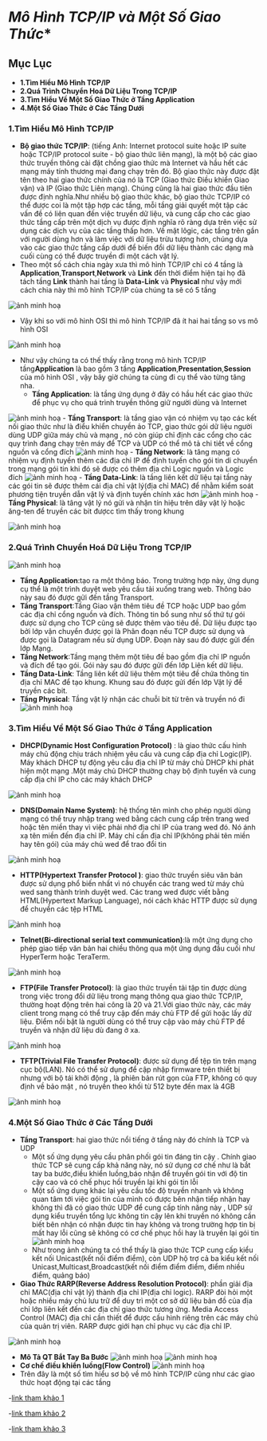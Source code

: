 # *Mô Hình TCP/IP và Một Số Giao Thức**
## **Mục Lục**
- **1.Tìm Hiểu Mô Hình TCP/IP**
- **2.Quá Trình Chuyển Hoá Dữ Liệu Trong TCP/IP**
- **3.Tìm Hiểu Về Một Số Giao Thức ở Tầng Application**
- **4.Một Số Giao Thức ở Các Tầng Dưới**
### **1.Tìm Hiểu Mô Hình TCP/IP**
- **Bộ giao thức TCP/IP**: (tiếng Anh: Internet protocol suite hoặc IP suite hoặc TCP/IP protocol suite - bộ giao thức liên mạng), là một bộ các giao thức truyền thông cài đặt chồng giao thức mà Internet và hầu hết các mạng máy tính thương mại đang chạy trên đó. Bộ giao thức này được đặt tên theo hai giao thức chính của nó là TCP (Giao thức Điều khiển Giao vận) và IP (Giao thức Liên mạng). Chúng cũng là hai giao thức đầu tiên được định nghĩa.Như nhiều bộ giao thức khác, bộ giao thức TCP/IP có thể được coi là một tập hợp các tầng, mỗi tầng giải quyết một tập các vấn đề có liên quan đến việc truyền dữ liệu, và cung cấp cho các giao thức tầng cấp trên một dịch vụ được định nghĩa rõ ràng dựa trên việc sử dụng các dịch vụ của các tầng thấp hơn. Về mặt lôgic, các tầng trên gần với người dùng hơn và làm việc với dữ liệu trừu tượng hơn, chúng dựa vào các giao thức tầng cấp dưới để biến đổi dữ liệu thành các dạng mà cuối cùng có thể được truyền đi một cách vật lý.
- Theo một số cách chia ngày xưa thì mô hình TCP/IP chỉ có 4 tầng là **Application**,**Transport**,**Network** và **Link** đến thời điểm hiện tại họ đã tách tầng **Link** thành hai tầng là **Data-Link** và **Physical** như vậy mới cách chia này thì mô hình TCP/IP của chúng ta sẽ có 5 tầng 

![ảnh minh hoạ](https://imgur.com/Wi6jFYD.png)
- Vậy khi so với mô hình OSI thì mô hình TCP/IP đã ít hai hai tầng so vs mô hình OSI 

![ảnh minh hoạ](https://imgur.com/yv9T4pl.png)
  
  - Như vậy chúng ta có thế thấy rằng trong mô hình TCP/IP tầng**Application** là bao gồm 3 tầng **Application**,**Presentation**,**Session** của mô hình OSI , vậy bây giờ chúng ta cùng đi cụ thể vào từng tâng nha.
     - **Tầng Application**: là tầng ứng dụng ở đây có hầu hết các giao thức để phục vụ cho quá trình truyền thông giữ người dùng và Internet

![ảnh minh hoạ](https://imgur.com/WUciDUa.png)
     - **Tầng Transport**: là tầng giao vận có nhiệm vụ tạo các kết nối giao thức như là điểu khiển chuyền ảo TCP, giao thức gói dữ liệu người dùng UDP giữa máy chủ và mạng , nó còn giúp chỉ định các cổng cho các quy trình đang chạy trên máy để TCP và UDP có thể mô tả chi tiết về cổng nguồn và cổng đích
![ảnh minh hoạ](https://imgur.com/3HIjY55.png)
     - **Tầng Network**: là tâng mạng có nhiệm vụ định tuyến thêm các địa chỉ IP để định tuyến cho gói tin di chuyển trong mạng gói tin khi đó sẽ được có thêm địa chỉ Logic nguồn và Logic đích
![ảnh minh hoạ](https://imgur.com/noDlSXV.png)
     - **Tầng Data-Link**: là tầng liên kết dữ liệu tại tầng này các gói tin sẽ được thêm cái địa chỉ vật lý(địa chỉ MAC) để nhằm kiểm soát phương tiện truyền dẫn vật lý và định tuyến chính xác hơn
![ảnh minh hoạ](https://imgur.com/1rlkQee.png)
     - **Tầng Physical**: là tâng vật lý nó gửi và nhận tín hiệu trên dây vật lý hoặc ăng-ten để truyền các bit đượcc tìm thấy trong khung

![ảnh minh hoạ](https://imgur.com/mDDVMfT.png)
### **2.Quá Trình Chuyển Hoá Dữ Liệu Trong TCP/IP**
![ảnh minh hoạ](https://imgur.com/9O5K7dF.png)

- **Tầng Application**:tạo ra một thông báo. Trong trường hợp này, ứng dụng cụ thể là một trình duyệt web yêu cầu tải xuống trang web. Thông báo này sau đó được gửi đến tầng Transport.
- **Tầng Transport**:Tầng Giao vận thêm tiêu đề TCP hoặc UDP bao gồm các địa chỉ cổng nguồn và đích. Thông tin bổ sung như số thứ tự gói được sử dụng cho TCP cũng sẽ được thêm vào tiêu đề. Dữ liệu được tạo bởi lớp vận chuyển được gọi là Phân đoạn nếu TCP được sử dụng và được gọi là Datagram nếu sử dụng UDP. Đoạn này sau đó được gửi đến lớp Mạng.
- **Tầng Network**:Tầng mạng thêm một tiêu đề bao gồm địa chỉ IP nguồn và đích để tạo gói. Gói này sau đó được gửi đến lớp Liên kết dữ liệu.
- **Tầng Data-Link**: Tầng liên kết dữ liệu thêm một tiêu đề chứa thông tin địa chỉ MAC để tạo khung. Khung sau đó được gửi đến lớp Vật lý để truyền các bit.
- **Tầng Physical**: Tầng vật lý nhận các chuỗi bit từ trên và truyền nó đi 
![ảnh minh hoạ](https://imgur.com/bxTSWnn.png)
### **3.Tìm Hiểu Về Một Số Giao Thức ở Tầng Application**
- **DHCP(Dynamic Host Configuration Protocol)** : là giao thức cấu hình máy chủ động chịu trách nhiệm yêu cầu và cung cấp địa chỉ Logic(IP). Máy khách DHCP tự động yêu cầu địa chỉ IP từ máy chủ DHCP khi phát hiện một mạng .Một máy chủ DHCP thường chạy bộ định tuyến và cung cấp địa chỉ IP cho các máy khách DHCP

![ảnh minh hoạ](https://imgur.com/mJ71Fcx.png)
- **DNS(Domain Name System)**: hệ thống tên mình cho phép người dùng mạng có thể truy nhập trang wed bằng cách cung cấp trên trang wed hoặc tên miền thay vì việc phải nhớ địa chỉ IP của trang wed đó. Nó ánh xạ tên miền đến địa chỉ IP. Máy chỉ cần địa chỉ IP(không phải tên miền hay tên gói) của máy chủ wed để trao đổi tin

![ảnh minh hoạ](https://imgur.com/bT4Ejsv.png)
- **HTTP(Hypertext Transfer Protocol )**: giao thức truyền siêu văn bản được sử dụng phổ biến nhất vì nó chuyển các trang wed từ máy chủ wed sang thành trình duyệt wed. Các trang wed được viết bằng HTML(Hypertext Markup Language), nói cách khác HTTP được sử dụng để chuyển các tệp HTML

![ảnh minh hoạ](https://imgur.com/oVWdaC2.png)
- **Telnet(Bi-directional serial text communication)**:là một ứng dụng cho phép giao tiếp văn bản hai chiều thông qua một ứng dụng đầu cuối như  HyperTerm hoặc TeraTerm.
 
![ảnh minh hoạ](https://imgur.com/ImItucP.png)
- **FTP(File Transfer Protocol)**: là giao thức truyền tải tập tin được dùng trong việc trong đổi dữ liệu trong mạng thông qua giao thức TCP/IP, thường hoạt động trên hai công là 20 và 21.Với giao thức này, các máy client trong mạng có thể truy cập đến máy chủ FTP để gửi hoặc lấy dữ liệu. Điểm nổi bật là người dùng có thể truy cập vào máy chủ FTP để truyền và nhận dữ liệu dù đang ở xa.

![ảnh minh hoạ](https://imgur.com/mosdUUg.png)
- **TFTP(Trivial File Transfer Protocol)**: được sử dụng để tệp tin trên mạng cục bộ(LAN). Nó có thể sử dụng để cập nhập firmware trên thiết bị nhưng với bộ tái khởi động , là phiên bản rút gọn của FTP, không có quy định về bảo mật , nó truyền theo khối từ 512 byte đến max là 4GB

![ảnh minh hoạ](https://imgur.com/anJa22T.png)
### **4.Một Số Giao Thức ở Các Tầng Dưới**
- **Tầng Transport**: hai giao thức nổi tiếng ở tầng này đó chính là TCP và UDP
  - Một số ứng dụng yêu cầu phân phối gói tin đáng tin cậy . Chính giao thức TCP sẽ cung cấp khả năng này, nó sử dụng cơ chế như là bắt tay ba bước,điều khiển luồng,báo nhận để truyền gói tin với độ tin cậy cao và có chế phục hồi truyền lại khi gói tin lỗi
  - Một số ứng dụng khác lại yêu cầu tốc độ truyền nhanh và không quan tâm tới việc gói tin của mình có được bên nhận tiếp nhận hay không thì đã có giao thức UDP để cung cấp tính năng này , UDP sử dụng kiểu truyền tổng lực không tin cậy lên khi truyền nó không cần biết bên nhận có nhận được tin hay không và trong trường hợp tin bị mất hay lỗi cũng sẽ không có cơ chế phục hồi hay là truyền lại gói tin
![ảnh minh hoạ](https://imgur.com/YsX5Hm2.png)
  - Như trong ảnh chúng ta có thể thấy là giao thức TCP cung cấp kiểu kết nối Unicast(kết nối điểm điểm), còn UDP hộ trợ cả ba kiểu kết nối Unicast,Multicast,Broadcast(kết nối điểm điểm điểm, điểm nhiều điểm, quảng báo)
- **Giao Thức RARP(Reverse Address Resolution Protocol)**: phần giải địa chỉ MAC(địa chỉ vật lý) thành địa chỉ IP(địa chỉ logic). RARP đòi hỏi một hoặc nhiều máy chủ lưu trữ để duy trì một cơ sở dữ liệu bản đồ của địa chỉ lớp liên kết đến các địa chỉ giao thức tương ứng. Media Access Control (MAC) địa chỉ cần thiết để được cấu hình riêng trên các máy chủ của quản trị viên. RARP được giới hạn chỉ phục vụ các địa chỉ IP.

![ảnh minh hoạ](https://imgur.com/tuYkMqG.png)
- **Mô Tả QT Bắt Tay Ba Bước**
![ảnh minh hoạ](https://imgur.com/DwLkXbc.png)
![ảnh minh hoạ](https://imgur.com/ulfPnYa.png)
- **Cơ chế điều khiển luồng(Flow Control)**
![ảnh minh hoạ](https://imgur.com/QFkFoO4.png)
- Trên đây là một số tìm hiểu sơ bộ về mô hình TCP/IP cũng như các giao thức hoạt động tại các tầng 

-[link tham khảo 1 ](https://cuongquach.com/tu-hoc-ccna-tim-hieu-giao-thuc-tcp-udp.html)

-[link tham khảo 2 ](https://microchipdeveloper.com/tcpip:tcp-ip-application-layer-layer-5)

-[link tham khảo 3 ](https://vi.wikipedia.org/wiki/TCP/IP)


